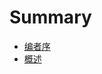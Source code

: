 <!--
 * @Author: haoluo
 * @Date: 2019-07-22 10:06:49
 * @LastEditors: haoluo
 * @LastEditTime: 2019-07-22 14:55:27
 * @Description: file content
 -->
# Summary
* [编者序](README.md)
* [概述](overview/index.md)